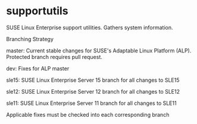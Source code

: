 supportutils
============

SUSE Linux Enterprise support utilities. Gathers system information.

Branching Strategy

master: Current stable changes for SUSE's Adaptable Linux Platform (ALP). Protected branch requires pull request.

dev: Fixes for ALP master

sle15: SUSE Linux Enterprise Server 15 branch for all changes to SLE15

sle12: SUSE Linux Enterprise Server 12 branch for all changes to SLE12

sle11: SUSE Linux Enterprise Server 11 branch for all changes to SLE11

Applicable fixes must be checked into each corresponding branch

